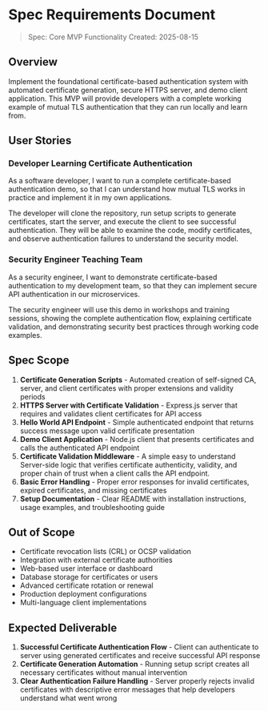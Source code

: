 # Spec Requirements Document

> Spec: Core MVP Functionality
> Created: 2025-08-15

## Overview

Implement the foundational certificate-based authentication system with automated certificate generation, secure HTTPS server, and demo client application. This MVP will provide developers with a complete working example of mutual TLS authentication that they can run locally and learn from.

## User Stories

### Developer Learning Certificate Authentication

As a software developer, I want to run a complete certificate-based authentication demo, so that I can understand how mutual TLS works in practice and implement it in my own applications.

The developer will clone the repository, run setup scripts to generate certificates, start the server, and execute the client to see successful authentication. They will be able to examine the code, modify certificates, and observe authentication failures to understand the security model.

### Security Engineer Teaching Team

As a security engineer, I want to demonstrate certificate-based authentication to my development team, so that they can implement secure API authentication in our microservices.

The security engineer will use this demo in workshops and training sessions, showing the complete authentication flow, explaining certificate validation, and demonstrating security best practices through working code examples.

## Spec Scope

1. **Certificate Generation Scripts** - Automated creation of self-signed CA, server, and client certificates with proper extensions and validity periods
2. **HTTPS Server with Certificate Validation** - Express.js server that requires and validates client certificates for API access
3. **Hello World API Endpoint** - Simple authenticated endpoint that returns success message upon valid certificate presentation
4. **Demo Client Application** - Node.js client that presents certificates and calls the authenticated API endpoint
5. **Certificate Validation Middleware** - A simple easy to understand Server-side logic that verifies certificate authenticity, validity, and proper chain of trust when a client calls the API endpoint.
6. **Basic Error Handling** - Proper error responses for invalid certificates, expired certificates, and missing certificates
7. **Setup Documentation** - Clear README with installation instructions, usage examples, and troubleshooting guide

## Out of Scope

- Certificate revocation lists (CRL) or OCSP validation
- Integration with external certificate authorities
- Web-based user interface or dashboard
- Database storage for certificates or users
- Advanced certificate rotation or renewal
- Production deployment configurations
- Multi-language client implementations

## Expected Deliverable

1. **Successful Certificate Authentication Flow** - Client can authenticate to server using generated certificates and receive successful API response
2. **Certificate Generation Automation** - Running setup script creates all necessary certificates without manual intervention
3. **Clear Authentication Failure Handling** - Server properly rejects invalid certificates with descriptive error messages that help developers understand what went wrong